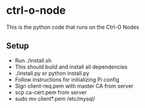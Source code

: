 ctrl-o-node
===========

This is the python code that runs on the Ctrl-O Nodes

## Setup


* Run ./install.sh
 * This should build and install all dependencies
* ./install.py or python install.py
 * Follow instructions for initializing Pi config
* Sign client-req.pem with master CA from server
* scp ca-cert.pem from server
* sudo mv client*.pem /etc/mysql/

